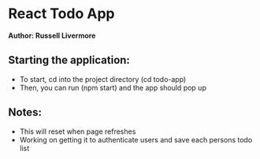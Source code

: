 # React Todo App

**Author: Russell Livermore**

## Starting the application:

- To start, cd into the project directory (cd todo-app)
- Then, you can run (npm start) and the app should pop up

## Notes:

- This will reset when page refreshes
- Working on getting it to authenticate users and save each persons todo list
